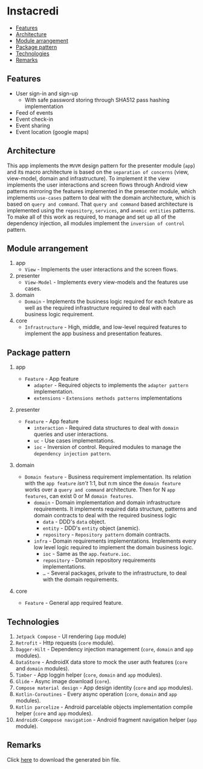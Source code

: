 # Instacredi
- [Features](#features)
- [Architecture](#architecture)
- [Module arrangement](#module-arrangement)
- [Package pattern](#package-pattern)
- [Technologies](#technologies)
- [Remarks](#remarks)
## Features
* User sign-in and sign-up
    * With safe password storing through SHA512 pass hashing implementation
* Feed of events
* Event check-in
* Event sharing
* Event location (google maps)

## Architecture
This app implements the `MVVM` design pattern for the presenter module (`app`) and its macro architecture is based on the `separation of concerns` (view, view-model, domain and infrastructure).
To implement it the view implements the user interactions and screen flows through Android view patterns mirroring the features implemented in the presenter module, which implements `use-cases` pattern to deal with the domain architecture, which is based on `query and command`. That `query and command` based architecture is implemented using the `repository`, `services`, and `anemic entities` patterns.</br> 
To make all of this work as required, to manage and set up all of the dependency injection, all modules implement the `inversion of control` pattern.

## Module arrangement
1. app
    * `View` - Implements the user interactions and the screen flows.
2. presenter
    * `View-Model` - Implements every view-models and the features use cases.
3. domain
    * `Domain` - Implements the business logic required for each feature as well as the required infrastructure required to deal with each business logic requirement.
4. core
    * `Infrastructure` - High, middle, and low-level required features to implement the app business and presentation features.

## Package pattern
1. app
    * `Feature` - App feature
        * `adapter` - Required objects to implements the `adapter pattern` implementation.
        * `extensions` - `Extensions methods patterns` implementations
2. presenter
    * `Feature` - App feature
        * `interaction` - Required data structures to deal with `domain` queries and user interactions.
        * `uc` - Use cases implementations.
        * `ioc` - Inversion of control. Required modules to manage the `dependency injection pattern`.
   
3. domain
    * `Domain feature` - Business requirement implementation. Its relation with the `app feature` *isn't* 1:1, but n:m since the `domain feature` works over a `query and command` architecture. Then for N `app features`, can exist 0 or M `domain features`.
        * `domain` - Domain implementation and domain infrastructure requirements. It implements required data structure, patterns and domain contracts to deal with the required business logic
            * `data` - DDD's `data` object.
            * `entity` - DDD's `entity` object (anemic).
            * `repository` - `Repository pattern` domain contracts.
        * `infra` - Domain requirements implementations. Implements every low level logic required to implement the domain business logic.
            * `ioc` - Same as the `app.feature.ioc`.
            * `repository` - Domain repository requirements implementations.
            *  `…` - Several packages, private to the infrastructure, to deal with the domain requirements.
4. core
    * `Feature` - General app required feature.
    
## Technologies
1. `Jetpack Compose` - UI rendering (`app` module) 
2. `Retrofit` - Http requests (`core` module).
3. `Dagger-Hilt` - Dependency injection management (`core`, `domain` and `app` modules).
4. `DataStore` - AndroidX data store to mock the user auth features (`core` and `domain` modules).
5. `Timber` - App loggin helper (`core`, `domain` and `app` modules).
6. `Glide` - Async image download (`core`).
7. `Compose material design` - App design identity (`core` and `app` modules).
8. `Kotlin-Coroutines` - Every async operation (`core`, `domain` and `app` modules).
9. `Kotlin parcelize` - Android parcelable objects implementation compile helper (`core` and `app` modules).
10. `AndroidX-Comppose navigation` - Android fragment navigation helper (`app` module).

## Remarks
Click [here](bin/app-release.apk) to download the generated bin file. 